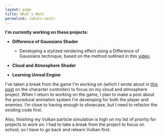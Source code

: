 ```yaml
---
layout: page
title: What's Next
permalink: /whats-next/
---
```


**I'm currently working on these projects:**

* **Difference of Gaussians Shader**
    - Developing a stylized rendering effect using a Difference of Gaussians technique, based on the method outlined in this [video](https://www.youtube.com/watch?v=5EuYKEvugLU).

* **Cloud and Atmosphere Shader**
* **Learning Unreal Engine**

I've taken a break from the game I'm working on (which I wrote about in [this post](/posts/FSM-Character-Controller/) on the character controller) to focus on my cloud and atmosphere project. When I return to working on the game, I plan to make a post about the procedural animation system I'm developing for both the player and enemies. I’m close to having enough to showcase, but I need to refactor the existing code first.

Also, finishing my Vulkan particle simulation is high on my list of priority for projects to work on. I had to take a break from the project to focus on school, so I have to go back and relearn Vulkan first.














<!--

I initally felt stuck in my understanding. I had one class on computer graphics where I spent as much time as I could learning, which is where these projects are from [] []. I want to thank my professor for allowing me to go an alternative route on some projects that allowed me to learn more, and get a deeper understanding of computer graphics as a whole. learning OpenGL and GLSL helped me get a much better understanding of how things actually work since they are lower-level API than what Unity provides, which is very high-level.

I love that I can go back and watch videos and understand everything that they talk about. 

I ended up following in-depth tutorials and watching videos on low-level graphics concepts. 

(that I rarely remember to finish before getting sidetracked with another interest)


which is definitley too much time for knowing only one game engine. At some point I will force myself to switch to another game engine (probably Unreal and Godot) so I can have a more broad skill set. 
-->












